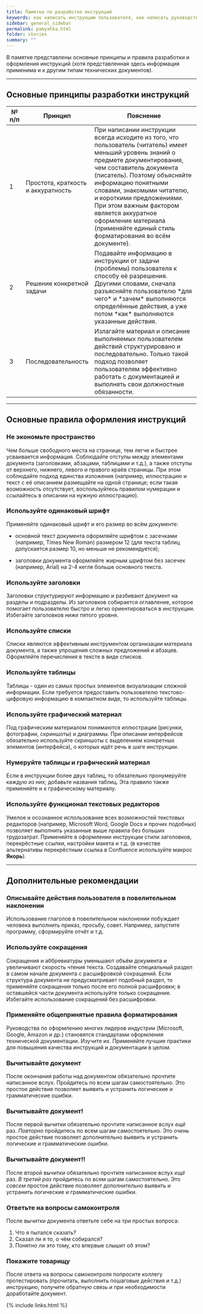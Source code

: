 ```yaml
---
title: Памятка по разработке инструкций
keywords: как написать инструкцию пользователя, как написать руководство пользователя, памятка по написанию инструкций, инструкция пользователя, технический писатель, разработка техдокументации, технический писатель фриланс, технический писатель на подряд, написать инструкцию, как написать пошаговая инструкция, написать инструкцию эксплуатации, как написать технологическую инструкцию, написать рабочую инструкцию, как написать хорошую инструкцию, как написать инструкцию для сотрудников
sidebar: general_sidebar
permalink: pamyatka.html
folder: stories
summary: ""
---
```


В памятке представлены основные принципы и правила разработки и оформления инструкций (хотя представленная здесь информация применима и к другим типам технических документов).

***

## Основные принципы разработки инструкций

<table>
<colgroup>
<col width="10%" />
<col width="20%" />
<col width="70%" />
</colgroup>
<thead>
<tr class="header">
<th>№ п/п</th>
<th>Принцип</th>
<th>Пояснение</th>
</tr>
</thead>
<tbody>
<tr>
<td markdown="span">1</td>
<td markdown="span">Простота, краткость и аккуратность</td>
<td markdown="span">При написании инструкции всегда исходите из того, что пользователь (читатель) имеет меньший уровень знаний о предмете документирования, чем составитель документа (писатель). Поэтому объясняйте информацию понятными словами, знакомыми читателю, и короткими предложениями. При этом важным фактором является аккуратное оформление материала (применяйте единый стиль форматирования во всём документе).</td>
</tr>
<tr>
<td markdown="span">2</td>
<td markdown="span">Решение конкретной задачи</td>
<td markdown="span">Подавайте информацию в инструкции от задачи (проблемы) пользователя к способу её разрешения. Другими словами, сначала разъясняйте пользователю *для чего* и *зачем* выполняются определённые действия, а уже потом *как* выполняются указанные действия.</td>
</tr>
<tr>
<td markdown="span">3</td>
<td markdown="span">Последовательность</td>
<td markdown="span">Излагайте материал и описание выполняемых пользователем действий структурировано и последовательно. Только такой подход позволяет пользователям эффективно работать с документацией и выполнять свои должностные обязанности.</td>
</tr>
</tbody>
</table>

***

## Основные правила оформления инструкций

### Не экономьте пространство

Чем больше свободного места на странице, тем легче и быстрее усваивается информация. Соблюдайте отступы между элементами документа (заголовками, абзацами, таблицами и т.д.), а также отступы от верхнего, нижнего, левого и правого краёв страницы. При этом соблюдайте подход единства изложения (например, иллюстрацию и текст с её описанием размещайте на одной странице; если такая возможность отсутствует, воспользуйтесь правилом нумерации и ссылайтесь в описании на нужную иллюстрацию).

### Используйте одинаковый шрифт

Применяйте одинаковый шрифт и его размер во всём документе:

* основной текст документа оформляйте шрифтом с засечками (например, Times New Roman) размером 12 (для текста таблиц допускается размер 10, но меньше не рекомендуется);

* заголовки документа оформляйте жирным шрифтом без засечек (например, Arial) на 2-4 кегля больше основного текста.

### Используйте заголовки

Заголовки структурируют информацию и разбивают документ на разделы и подразделы. Из заголовков собирается оглавление, которое помогает пользователю быстро и легко ориентироваться в инструкции. Избегайте заголовков *ниже* пятого уровня.

### Используйте списки

Списки являются эффективным инструментом организации материала документа, а также упрощения сложных предложений и абзацев. Оформляйте перечисления в тексте в виде списков.

### Используйте таблицы

Таблицы - один из самых простых элементов визуализации сложной информации. Если требуется предоставить пользователю текстово-цифровую информацию в компактном виде, то используйте таблицы.

### Используйте графический материал

Под графическим материалом понимаются иллюстрации (рисунки, фотографии, скриншоты) и диаграммы. При описании интерфейсов обязательно используйте скриншоты с выделением конкретных элементов (интерфейса), о которых идёт речь в шаге инструкции. 

### Нумеруйте таблицы и графический материал

Если в инструкции более двух таблиц, то обязательно пронумеруйте каждую из них; добавьте названия таблиц. Эта правило также применяйте и к графическому материалу.

### Используйте функционал текстовых редакторов

Умелое и осознанное использование всех возможностей текстовых редакторов (например, Microsoft Word, Google Docs и прочих подобных) позволяет выполнить указанные выше правила без больших трудозатрат. Применяйте в оформлении инструкции стили заголовков, перекрёстные ссылки, настройки макета и т.д. (в качестве альтернативы перекрёстным ссылка в Confluence используйте макрос **Якорь**).

***

## Дополнительные рекомендации

### Описывайте действия пользователя в повелительном наклонении

Использование глаголов в повелительном наклонении побуждает человека выполнить приказ, просьбу, совет. Например, запустите программу, сформируйте отчёт и т.д. 

### Используйте сокращения

Сокращения и аббревиатуры уменьшают объём документа и увеличивают скорость чтения текста. Создавайте специальный раздел в самом начале документа с расшифровкой сокращений. Если структура документа не предусматривает подобный раздел, то применяйте сокращения только после его полной расшифровки; в оставшейся части документа используйте только сокращение. Избегайте использование сокращений без расшифровки.

### Применяйте общепринятые правила форматирования

Руководства по оформлению многих лидеров индустрии (Microsoft, Google, Amazon и др.) становятся стандартами оформления технической документации. Изучите их. Применяйте лучшие практики для повышения качества инструкций и документации в целом.

### Вычитывайте документ

После окончания работы над документом обязательно прочтите написанное вслух. Пройдитесь по всем шагам самостоятельно. Это простое действие позволяет выявить и устранить логические и грамматические ошибки.

### Вычитывайте документ!

После первой вычитки обязательно прочтите написанное вслух *ещё* раз. *Повторно* пройдитесь по всем шагам самостоятельно. Это *очень* простое действие позволяет дополнительно выявить и устранить логические и грамматические ошибки.

### Вычитывайте документ!!

После второй вычитки обязательно прочтите написанное вслух *ещё* раз. *В третий раз* пройдитесь по всем шагам самостоятельно. Это *совсем* простое действие позволяет дополнительно выявить и устранить логические и грамматические ошибки.

### Ответьте на вопросы самоконтроля

После вычитки документа ответьте себе на три простых вопроса:

1. Что я пытался сказать?
2. Сказал ли я то, о чём собирался?
3. Понятно ли это тому, кто впервые слышит об этом?

### Покажите товарищу

После ответа на вопросы самоконтроля попросите коллегу протестировать (прочитать, выполнить пошаговые действия и т.д.) инструкцию, получите обратную связь и при необходимости доработайте документ.

{% include links.html %}
